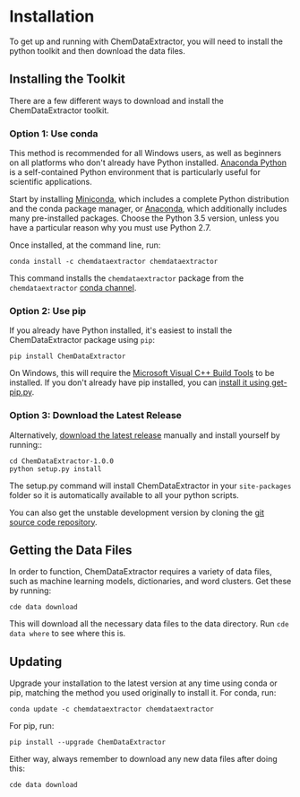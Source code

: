 # Installation

To get up and running with ChemDataExtractor, you will need to install the python toolkit and then download the
data files.

## Installing the Toolkit

There are a few different ways to download and install the ChemDataExtractor toolkit.

### Option 1: Use conda

This method is recommended for all Windows users, as well as beginners on all platforms who don't already have Python
installed. [Anaconda Python](https://www.continuum.io/anaconda-overview) is a self-contained Python environment that is
particularly useful for scientific applications.

Start by installing [Miniconda](http://conda.pydata.org/miniconda.html), which includes a complete Python distribution
and the conda package manager, or [Anaconda](https://www.continuum.io/downloads), which additionally includes many
pre-installed packages. Choose the Python 3.5 version, unless you have a particular reason why you must use Python 2.7.

Once installed, at the command line, run:

    conda install -c chemdataextractor chemdataextractor
    
This command installs the `chemdataextractor` package from the `chemdataextractor` 
[conda channel](conda.anaconda.org/chemdataextractor).

### Option 2: Use pip

If you already have Python installed, it's easiest to install the ChemDataExtractor package using `pip`:

    pip install ChemDataExtractor

On Windows, this will require the 
[Microsoft Visual C++ Build Tools](http://landinghub.visualstudio.com/visual-cpp-build-tools) to be installed. If you 
don't already have pip installed, you can 
[install it using get-pip.py](http://www.pip-installer.org/en/latest/installing.html).

### Option 3: Download the Latest Release

Alternatively, [download the latest release](http://data.chemdataextractor.org/download) manually and install yourself 
by running::

    cd ChemDataExtractor-1.0.0
    python setup.py install

The setup.py command will install ChemDataExtractor in your `site-packages` folder so it is automatically available to
all your python scripts. 

You can also get the unstable development version by cloning the 
[git source code repository](https://github.com/mcs07/ChemDataExtractor).

## Getting the Data Files

In order to function, ChemDataExtractor requires a variety of data files, such as machine learning models, dictionaries,
and word clusters. Get these by running:

    cde data download

This will download all the necessary data files to the data directory. Run `cde data where` to see where this is.

## Updating

Upgrade your installation to the latest version at any time using conda or pip, matching the method you used originally 
to install it. For conda, run:

    conda update -c chemdataextractor chemdataextractor

For pip, run:

    pip install --upgrade ChemDataExtractor

Either way, always remember to download any new data files after doing this:

    cde data download
